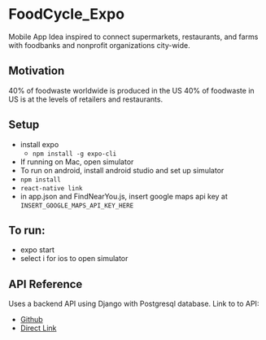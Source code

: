 # FoodCycle_Expo
Mobile App Idea inspired to connect supermarkets, restaurants, and farms with foodbanks and nonprofit organizations city-wide.

## Motivation 
40% of foodwaste worldwide is produced in the US
40% of foodwaste in US is at the levels of retailers and restaurants. 

## Setup 
- install expo 
  - `npm install -g expo-cli`
- If running on Mac, open simulator 
- To run on android, install android studio and set up simulator 
- `npm install`
- `react-native link`
- in app.json and FindNearYou.js, insert google maps api key at `INSERT_GOOGLE_MAPS_API_KEY_HERE`

## To run:
- expo start
- select i for ios to open simulator 

## API Reference
Uses a backend API using Django with Postgresql database. 
Link to to API:
- [Github](https://github.com/hertweckhr1/api_foodcycle)
- [Direct Link](http://104.199.122.67:8000/api/user/donee-info/)
